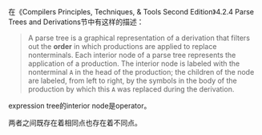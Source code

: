 在《Compilers Principles, Techniques, & Tools Second Edition》4.2.4 Parse Trees and Derivations节中有这样的描述：

> A parse tree is a graphical representation of a derivation that filters out the **order** in which productions are applied to replace nonterminals. Each interior node of a parse tree represents the application of a production. The interior node is labeled with the nonterminal `A` in the head of the production; the children of the node are labeled, from left to right, by the symbols in the body of the production by which this `A` was replaced during the derivation.

expression tree的interior node是operator。

两者之间既存在着相同点也存在着不同点。

